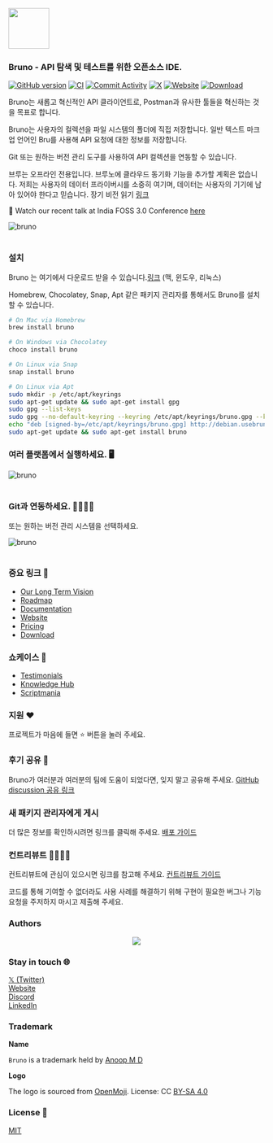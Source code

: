 <br />
<img src="../../assets/images/logo-transparent.png" width="80"/>

### Bruno - API 탐색 및 테스트를 위한 오픈소스 IDE.

[![GitHub version](https://badge.fury.io/gh/usebruno%2Fbruno.svg)](https://badge.fury.io/gh/usebruno%bruno)
[![CI](https://github.com/usebruno/bruno/actions/workflows/tests.yml/badge.svg?branch=main)](https://github.com/usebruno/bruno/workflows/unit-tests.yml)
[![Commit Activity](https://img.shields.io/github/commit-activity/m/usebruno/bruno)](https://github.com/usebruno/bruno/pulse)
[![X](https://img.shields.io/twitter/follow/use_bruno?style=social&logo=x)](https://twitter.com/use_bruno)
[![Website](https://img.shields.io/badge/Website-Visit-blue)](https://www.usebruno.com)
[![Download](https://img.shields.io/badge/Download-Latest-brightgreen)](https://www.usebruno.com/downloads)

Bruno는 새롭고 혁신적인 API 클라이언트로, Postman과 유사한 툴들을 혁신하는 것을 목표로 합니다.

Bruno는 사용자의 컬렉션을 파일 시스템의 폴더에 직접 저장합니다. 일반 텍스트 마크업 언어인 Bru를 사용해 API 요청에 대한 정보를 저장합니다.

Git 또는 원하는 버전 관리 도구를 사용하여 API 컬렉션을 연동할 수 있습니다.

브루는 오프라인 전용입니다. 브루노에 클라우드 동기화 기능을 추가할 계획은 없습니다. 저희는 사용자의 데이터 프라이버시를 소중히 여기며, 데이터는 사용자의 기기에 남아 있어야 한다고 믿습니다. 장기 비전 읽기 [링크](https://github.com/usebruno/bruno/discussions/269)

📢 Watch our recent talk at India FOSS 3.0 Conference [here](https://www.youtube.com/watch?v=7bSMFpbcPiY)

![bruno](/assets/images/landing-2.png) <br /><br />

### 설치

Bruno 는 여기에서 다운로드 받을 수 있습니다.[링크](https://www.usebruno.com/downloads) (맥, 윈도우, 리눅스)

Homebrew, Chocolatey, Snap, Apt 같은 패키지 관리자를 통해서도 Bruno를 설치할 수 있습니다.

```sh
# On Mac via Homebrew
brew install bruno

# On Windows via Chocolatey
choco install bruno

# On Linux via Snap
snap install bruno

# On Linux via Apt
sudo mkdir -p /etc/apt/keyrings
sudo apt-get update && sudo apt-get install gpg
sudo gpg --list-keys
sudo gpg --no-default-keyring --keyring /etc/apt/keyrings/bruno.gpg --keyserver keyserver.ubuntu.com --recv-keys 9FA6017ECABE0266
echo "deb [signed-by=/etc/apt/keyrings/bruno.gpg] http://debian.usebruno.com/ bruno stable" | sudo tee /etc/apt/sources.list.d/bruno.list
sudo apt-get update && sudo apt-get install bruno
```

### 여러 플랫폼에서 실행하세요. 🖥️

![bruno](/assets/images/run-anywhere.png) <br /><br />

### Git과 연동하세요. 👩‍💻🧑‍💻

또는 원하는 버전 관리 시스템을 선택하세요.

![bruno](/assets/images/version-control.png) <br /><br />

### 중요 링크 📌

- [Our Long Term Vision](https://github.com/usebruno/bruno/discussions/269)
- [Roadmap](https://github.com/usebruno/bruno/discussions/384)
- [Documentation](https://docs.usebruno.com)
- [Website](https://www.usebruno.com)
- [Pricing](https://www.usebruno.com/pricing)
- [Download](https://www.usebruno.com/downloads)

### 쇼케이스 🎥

- [Testimonials](https://github.com/usebruno/bruno/discussions/343)
- [Knowledge Hub](https://github.com/usebruno/bruno/discussions/386)
- [Scriptmania](https://github.com/usebruno/bruno/discussions/385)

### 지원 ❤️

프로젝트가 마음에 들면 ⭐ 버튼을 눌러 주세요.

### 후기 공유 📣

Bruno가 여러분과 여러분의 팀에 도움이 되었다면, 잊지 말고 공유해 주세요. [GitHub discussion 공유 링크](https://github.com/usebruno/bruno/discussions/343)

### 새 패키지 관리자에게 게시

더 많은 정보를 확인하시려면 링크를 클릭해 주세요. [배포 가이드](../../publishing.md)

### 컨트리뷰트 👩‍💻🧑‍💻

컨트리뷰트에 관심이 있으시면 링크를 참고해 주세요. [컨트리뷰트 가이드](/docs/contributing/contributing_kr.md)

코드를 통해 기여할 수 없더라도 사용 사례를 해결하기 위해 구현이 필요한 버그나 기능 요청을 주저하지 마시고 제출해 주세요.

### Authors

<div align="center">
    <a href="https://github.com/usebruno/bruno/graphs/contributors">
        <img src="https://contrib.rocks/image?repo=usebruno/bruno" />
    </a>
</div>

### Stay in touch 🌐

[𝕏 (Twitter)](https://twitter.com/use_bruno) <br />
[Website](https://www.usebruno.com) <br />
[Discord](https://discord.com/invite/KgcZUncpjq) <br />
[LinkedIn](https://www.linkedin.com/company/usebruno)

### Trademark

**Name**

`Bruno` is a trademark held by [Anoop M D](https://www.helloanoop.com/)

**Logo**

The logo is sourced from [OpenMoji](https://openmoji.org/library/emoji-1F436/). License: CC [BY-SA 4.0](https://creativecommons.org/licenses/by-sa/4.0/)

### License 📄

[MIT](license.md)

